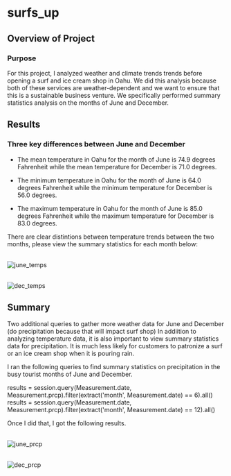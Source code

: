 # surfs_up

## Overview of Project

### Purpose
For this project, I analyzed weather and climate trends trends before opening a surf and ice cream shop in Oahu. We did this analysis because both of these services are weather-dependent and we want to ensure that this is a sustainable business venture. We specifically performed summary statistics analysis on the months of June and December. 

## Results

### Three key differences between June and December
 
- The mean temperature in Oahu for the month of June is 74.9 degrees Fahrenheit while the mean temperature for December is 71.0 degrees.

- The minimum temperature in Oahu for the month of June is 64.0 degrees Fahrenheit while the minimum temperature for December is 56.0 degrees.

- The maximum temperature in Oahu for the month of June is 85.0 degrees Fahrenheit while the maximum temperature for December is 83.0 degrees.

There are clear distintions between temperature trends between the two months, please view the summary statistics for each month below: 

<br/> ![june_temps](june_temps.png) 


<br/> ![dec_temps](dec_temps.png) 

## Summary 
Two additional queries to gather more weather data for June and December 
(do precipitation because that will impact surf shop)
In addiition to analyzing temperature data, it is also important to view summary statistics data for precipitation. It is much less likely for customers to patronize a surf or an ice cream shop when it is pouring rain. 

I ran the following queries to find summary statistics on precipitation in the busy tourist months of June and December. 

results = session.query(Measurement.date, Measurement.prcp).filter(extract('month', Measurement.date) == 6).all() <br/>
results = session.query(Measurement.date, Measurement.prcp).filter(extract('month', Measurement.date) == 12).all()

Once I did that, I got the following results. 


<br/> ![june_prcp](june_prcp.png) 


<br/> ![dec_prcp](dec_prcp.png) 
